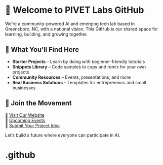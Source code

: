 # 👋 Welcome to PIVET Labs GitHub

We’re a community-powered AI and emerging tech lab based in Greensboro, NC, with a national vision. This GitHub is our shared space for learning, building, and growing together.

## 📌 What You’ll Find Here
- **Starter Projects** – Learn by doing with beginner-friendly tutorials
- **Snippets Library** – Code samples to copy and remix for your own projects
- **Community Resources** – Events, presentations, and more
- **Real Business Solutions** – Templates for entrepreneurs and small businesses

## 💬 Join the Movement
👀 [Visit Our Website](https://pivetlabs.org)  
📆 [Upcoming Events](https://pivetlabs.org/events)  
🧠 [Submit Your Project Idea](mailto:info@pivetlabs.org)

Let’s build a future where everyone can participate in AI.

# .github
